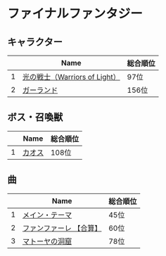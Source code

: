 # ファイナルファンタジー

## キャラクター
||Name|総合順位|
|-|-|-|
|1|[光の戦士（Warriors of Light）](https://www.google.co.jp/search?hl=jp&gl=JP&tbm=isch&q=%E5%85%89%E3%81%AE%E6%88%A6%E5%A3%AB%EF%BC%88Warriors+of+Light%EF%BC%89+%E3%83%95%E3%82%A1%E3%82%A4%E3%83%8A%E3%83%AB%E3%83%95%E3%82%A1%E3%83%B3%E3%82%BF%E3%82%B8%E3%83%BC)|97位|
|2|[ガーランド](https://www.google.co.jp/search?hl=jp&gl=JP&tbm=isch&q=%E3%82%AC%E3%83%BC%E3%83%A9%E3%83%B3%E3%83%89+%E3%83%95%E3%82%A1%E3%82%A4%E3%83%8A%E3%83%AB%E3%83%95%E3%82%A1%E3%83%B3%E3%82%BF%E3%82%B8%E3%83%BC)|156位|

## ボス・召喚獣
||Name|総合順位|
|-|-|-|
|1|[カオス](https://www.google.co.jp/search?hl=jp&gl=JP&tbm=isch&q=%E3%82%AB%E3%82%AA%E3%82%B9+%E3%83%95%E3%82%A1%E3%82%A4%E3%83%8A%E3%83%AB%E3%83%95%E3%82%A1%E3%83%B3%E3%82%BF%E3%82%B8%E3%83%BC)|108位|

## 曲
||Name|総合順位|
|-|-|-|
|1|[メイン・テーマ](https://www.youtube.com/results?search_query=%E3%83%A1%E3%82%A4%E3%83%B3%E3%83%BB%E3%83%86%E3%83%BC%E3%83%9E+%E3%83%95%E3%82%A1%E3%82%A4%E3%83%8A%E3%83%AB%E3%83%95%E3%82%A1%E3%83%B3%E3%82%BF%E3%82%B8%E3%83%BC)|45位|
|2|[ファンファーレ 【合算】](https://www.youtube.com/results?search_query=%E3%83%95%E3%82%A1%E3%83%B3%E3%83%95%E3%82%A1%E3%83%BC%E3%83%AC+%E3%80%90%E5%90%88%E7%AE%97%E3%80%91+%E3%83%95%E3%82%A1%E3%82%A4%E3%83%8A%E3%83%AB%E3%83%95%E3%82%A1%E3%83%B3%E3%82%BF%E3%82%B8%E3%83%BC)|60位|
|3|[マトーヤの洞窟](https://www.youtube.com/results?search_query=%E3%83%9E%E3%83%88%E3%83%BC%E3%83%A4%E3%81%AE%E6%B4%9E%E7%AA%9F+%E3%83%95%E3%82%A1%E3%82%A4%E3%83%8A%E3%83%AB%E3%83%95%E3%82%A1%E3%83%B3%E3%82%BF%E3%82%B8%E3%83%BC)|78位|

